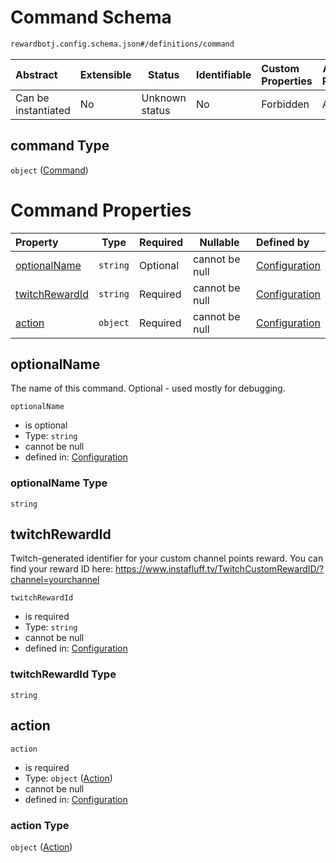 # Command Schema

```txt
rewardbotj.config.schema.json#/definitions/command
```




| Abstract            | Extensible | Status         | Identifiable | Custom Properties | Additional Properties | Access Restrictions | Defined In                                                               |
| :------------------ | ---------- | -------------- | ------------ | :---------------- | --------------------- | ------------------- | ------------------------------------------------------------------------ |
| Can be instantiated | No         | Unknown status | No           | Forbidden         | Allowed               | none                | [config.schema.json\*](../out/config.schema.json "open original schema") |

## command Type

`object` ([Command](config-definitions-command.md))

# Command Properties

| Property                          | Type     | Required | Nullable       | Defined by                                                                                                                                              |
| :-------------------------------- | -------- | -------- | -------------- | :------------------------------------------------------------------------------------------------------------------------------------------------------ |
| [optionalName](#optionalName)     | `string` | Optional | cannot be null | [Configuration](config-definitions-command-properties-optionalname.md "rewardbotj.config.schema.json#/definitions/command/properties/optionalName")     |
| [twitchRewardId](#twitchRewardId) | `string` | Required | cannot be null | [Configuration](config-definitions-command-properties-twitchrewardid.md "rewardbotj.config.schema.json#/definitions/command/properties/twitchRewardId") |
| [action](#action)                 | `object` | Required | cannot be null | [Configuration](config-definitions-action.md "rewardbotj.config.schema.json#/definitions/command/properties/action")                                    |

## optionalName

The name of this command. Optional - used mostly for debugging.


`optionalName`

-   is optional
-   Type: `string`
-   cannot be null
-   defined in: [Configuration](config-definitions-command-properties-optionalname.md "rewardbotj.config.schema.json#/definitions/command/properties/optionalName")

### optionalName Type

`string`

## twitchRewardId

Twitch-generated identifier for your custom channel points reward. You can find your reward ID here: <https://www.instafluff.tv/TwitchCustomRewardID/?channel=yourchannel>


`twitchRewardId`

-   is required
-   Type: `string`
-   cannot be null
-   defined in: [Configuration](config-definitions-command-properties-twitchrewardid.md "rewardbotj.config.schema.json#/definitions/command/properties/twitchRewardId")

### twitchRewardId Type

`string`

## action




`action`

-   is required
-   Type: `object` ([Action](config-definitions-action.md))
-   cannot be null
-   defined in: [Configuration](config-definitions-action.md "rewardbotj.config.schema.json#/definitions/command/properties/action")

### action Type

`object` ([Action](config-definitions-action.md))

